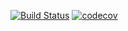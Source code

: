 [![Build Status](https://travis-ci.org/ZubovVP/job4j_car_accident.svg?branch=master)](https://travis-ci.org/ZubovVP/job4j_car_accident)
[![codecov](https://codecov.io/gh/ZubovVP/ZubovVP/branch/master/graph/badge.svg)](https://codecov.io/gh/ZubovVP/ZubovVP)